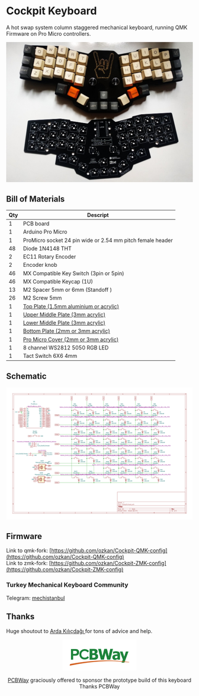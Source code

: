 # Cockpit Keyboard

A hot swap system column staggered mechanical keyboard, running QMK Firmware on Pro Micro controllers. 

![Cockpit Keyboard](images/CockpitKeyboard.jpg) 

## Bill of Materials

| Qty  | Descript                                                               |
|------|------------------------------------------------------------------------|
| 1    | PCB board                                                              |
| 1    | Arduino Pro Micro                                                      |
| 1    | ProMicro socket 24 pin wide or 2.54 mm pitch female header             |
| 48   | Diode 1N4148 THT                                                       |
| 2    | EC11 Rotary Encoder                                                    |
| 2    | Encoder knob                                                           |
| 46   | MX Compatible Key Switch (3pin or 5pin)                                |
| 46   | MX Compatible Keycap (1U)                                              |
| 13   | M2 Spacer 5mm or 6mm (Standoff   )                                     |
| 26   | M2 Screw 5mm                                                           |
| 1    | [Top Plate (1.5mm aluminium or acrylic)](acrylic-plate/)               |
| 1    | [Upper Middle Plate (3mm acrylic)](acrylic-plate/)                     |
| 1    | [Lower Middle Plate (3mm acrylic)](acrylic-plate/)                     |
| 1    | [Bottom Plate (2mm or 3mm acrylic)](acrylic-plate/)                    |
| 1    | [Pro Micro Cover (2mm or 3mm acrylic)](acrylic-plate/)                 |
| 1    | 8 channel WS2812 5050 RGB LED                                          |
| 1    | Tact Switch 6X6 4mm                                                    |


## Schematic
![schematic](schematic/cockpit.svg)

## Firmware
Link to qmk-fork: [https://github.com/ozkan/Cockpit-QMK-config](https://github.com/ozkan/Cockpit-QMK-config)    
Link to zmk-fork: [https://github.com/ozkan/Cockpit-ZMK-config](https://github.com/ozkan/Cockpit-ZMK-config)

### Turkey Mechanical Keyboard Community
Telegram: [mechistanbul](https://t.me/mechistanbul) 

## Thanks
Huge shoutout to [Arda Kılıçdağı ](https://github.com/Ardakilic) for tons of advice and help.

<p align="center">
<a href="https://pcbway.com/"><img src="images/PCBWay.png"></a>
</p> 
<p align="center">
<a href="https://pcbway.com" >PCBWay</a> graciously offered to sponsor the prototype build of this keyboard   <br>
Thanks PCBWay
</p> 

